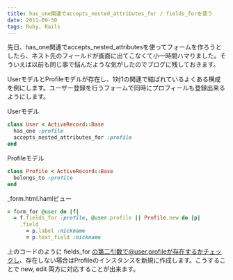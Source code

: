 ```yaml
---
title: has_one関連でaccepts_nested_attributes_for / fields_forを使う
date: 2011-09-30
tags: Ruby, Rails
---
```


先日、has\_one関連でaccepts\_nested\_attributesを使ってフォームを作ろうとしたら、ネスト先のフィールドが画面に出てこなくて小一時間ハマりました。そういえば以前も同じ事で悩んだような気がしたのでブログに残しておきます。

UserモデルとProfileモデルが存在し、1対1の関連で結ばれているよくある構成を例にします。ユーザー登録を行うフォームで同時にプロフィールも登録出来るようにします。

Userモデル

```ruby
class User < ActiveRecord::Base
  has_one :profile
  accepts_nested_attributes_for :profile
end
```

Profileモデル

```ruby
class Profile < ActiveRecord::Base
  belongs_to :profile
end
```

\_form.html.hamlビュー

```ruby
= form_for @user do |f|
  = f.fields_for :profile, @user.profile || Profile.new do |p|
    .field
      = p.label :nickname
      = p.text_field :nickname
```

上のコードのように fields\_for の第二引数で@user.profileが存在するかチェックし、存在しない場合はProfileのインスタンスを新規に作成します。こうすることで new, edit 両方に対応することが出来ます。
